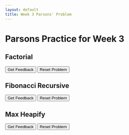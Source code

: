 ```yaml
---
layout: default
title: Week 3 Parsons' Problem
---
```

# Parsons Practice for Week 3

## <a name="factorial"></a> Factorial

<div id="factorial-recursion-sortableTrash" class="sortable-code"></div> 
<div id="factorial-recursion-sortable" class="sortable-code"></div> 
<div style="clear:both;"></div> 
<p> 
    <input id="factorial-recursion-feedbackLink" value="Get Feedback" type="button" /> 
    <input id="factorial-recursion-newInstanceLink" value="Reset Problem" type="button" /> 
</p> 
<script type="text/javascript"> 
(function(){
  var initial = "def factorial_recursion(n: int) -&gt; int:\n" +
    "    if n == 1 or n == 0:\n" +
    "        return 1\n" +
    "    else:\n" +
    "        return n * factorial_recursion(n - 1)";
  var parsonsPuzzle = new ParsonsWidget({
    "sortableId": "factorial-recursion-sortable",
    "max_wrong_lines": 10,
    "grader": ParsonsWidget._graders.LineBasedGrader,
    "exec_limit": 2500,
    "can_indent": true,
    "x_indent": 50,
    "lang": "en",
    "show_feedback": true
  });
  parsonsPuzzle.init(initial);
  parsonsPuzzle.shuffleLines();
  $("#factorial-recursion-newInstanceLink").click(function(event){ 
      event.preventDefault(); 
      parsonsPuzzle.shuffleLines(); 
  }); 
  $("#factorial-recursion-feedbackLink").click(function(event){ 
      event.preventDefault(); 
      parsonsPuzzle.getFeedback(); 
  }); 
})(); 
</script>

## <a name="fibonacci-recursive"></a> Fibonacci Recursive

<div id="fibonacci-recursive-sortableTrash" class="sortable-code"></div> 
<div id="fibonacci-recursive-sortable" class="sortable-code"></div> 
<div style="clear:both;"></div> 
<p> 
    <input id="fibonacci-recursive-feedbackLink" value="Get Feedback" type="button" /> 
    <input id="fibonacci-recursive-newInstanceLink" value="Reset Problem" type="button" /> 
</p> 
<script type="text/javascript"> 
(function(){
  var initial = "def fibonacci(index: int) -&gt; int:\n" +
    "    if index == 0:\n" +
    "        return 0\n" +
    "    elif index == 1:\n" +
    "        return 1\n" +
    "    else:\n" +
    "        return fibonacci(index - 1) + fibonacci(index - 2)";
  var parsonsPuzzle = new ParsonsWidget({
    "sortableId": "fibonacci-recursive-sortable",
    "max_wrong_lines": 10,
    "grader": ParsonsWidget._graders.LineBasedGrader,
    "exec_limit": 2500,
    "can_indent": true,
    "x_indent": 50,
    "lang": "en",
    "show_feedback": true
  });
  parsonsPuzzle.init(initial);
  parsonsPuzzle.shuffleLines();
  $("#fibonacci-recursive-newInstanceLink").click(function(event){ 
      event.preventDefault(); 
      parsonsPuzzle.shuffleLines(); 
  }); 
  $("#fibonacci-recursive-feedbackLink").click(function(event){ 
      event.preventDefault(); 
      parsonsPuzzle.getFeedback(); 
  }); 
})(); 
</script>

## <a name="max-heapify"></a> Max Heapify

<div id="max-heapify-sortableTrash" class="sortable-code"></div> 
<div id="max-heapify-sortable" class="sortable-code"></div> 
<div style="clear:both;"></div> 
<p> 
    <input id="max-heapify-feedbackLink" value="Get Feedback" type="button" /> 
    <input id="max-heapify-newInstanceLink" value="Reset Problem" type="button" /> 
</p> 
<script type="text/javascript"> 
(function(){
  var initial = "def max_heapify(array: list, index: int, heap_size: int) -&gt; None:\n" +
    "    left_idx: int = left_of(index)\n" +
    "    right_idx: int = right_of(index) \n" +
    "    if (left_idx &lt; heap_size) and (array[left_idx] &gt; array[index]):\n" +
    "        largest: int = left_idx\n" +
    "    else:\n" +
    "        largest = index\n" +
    "    if (right_idx &lt; heap_size) and (array[right_idx] &gt; array[largest]):\n" +
    "        largest = right_idx\n" +
    "    if largest != index:\n" +
    "        array[index], array[largest] = array[largest], array[index]\n" +
    "        max_heapify(array, largest, heap_size)";
  var parsonsPuzzle = new ParsonsWidget({
    "sortableId": "max-heapify-sortable",
    "max_wrong_lines": 10,
    "grader": ParsonsWidget._graders.LineBasedGrader,
    "exec_limit": 2500,
    "can_indent": true,
    "x_indent": 50,
    "lang": "en",
    "show_feedback": true
  });
  parsonsPuzzle.init(initial);
  parsonsPuzzle.shuffleLines();
  $("#max-heapify-newInstanceLink").click(function(event){ 
      event.preventDefault(); 
      parsonsPuzzle.shuffleLines(); 
  }); 
  $("#max-heapify-feedbackLink").click(function(event){ 
      event.preventDefault(); 
      parsonsPuzzle.getFeedback(); 
  }); 
})(); 
</script>
